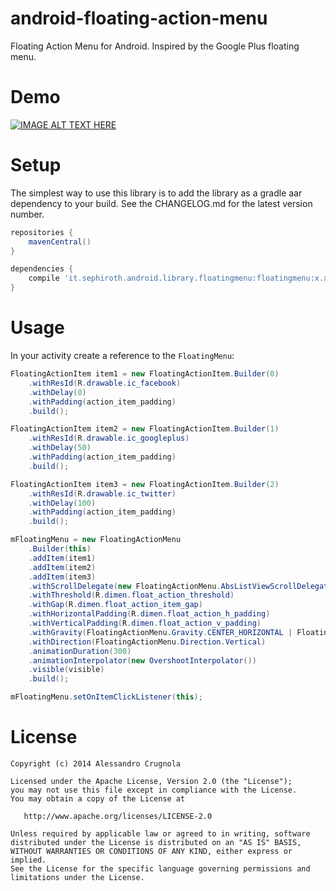 android-floating-action-menu
============================

Floating Action Menu for Android. Inspired by the Google Plus floating menu.

Demo
====

[![IMAGE ALT TEXT HERE](http://img.youtube.com/vi/mLplXAJ5vug/0.jpg)](https://www.youtube.com/watch?v=mLplXAJ5vug&feature=youtu.be)


Setup
=====

The simplest way to use this library is to add the library as a gradle aar dependency to your build. See the CHANGELOG.md for the latest version number.
```gradle
repositories {
	mavenCentral()
}

dependencies {
	compile 'it.sephiroth.android.library.floatingmenu:floatingmenu:x.x.x' // see changelog
}
```
Usage
=====

In your activity create a reference to the `FloatingMenu`:

```java
FloatingActionItem item1 = new FloatingActionItem.Builder(0)
	.withResId(R.drawable.ic_facebook)
	.withDelay(0)
	.withPadding(action_item_padding)
	.build();

FloatingActionItem item2 = new FloatingActionItem.Builder(1)
	.withResId(R.drawable.ic_googleplus)
	.withDelay(50)
	.withPadding(action_item_padding)
	.build();

FloatingActionItem item3 = new FloatingActionItem.Builder(2)
	.withResId(R.drawable.ic_twitter)
	.withDelay(100)
	.withPadding(action_item_padding)
	.build();

mFloatingMenu = new FloatingActionMenu
	.Builder(this)
	.addItem(item1)
	.addItem(item2)
	.addItem(item3)
	.withScrollDelegate(new FloatingActionMenu.AbsListViewScrollDelegate(mListView))
	.withThreshold(R.dimen.float_action_threshold)
	.withGap(R.dimen.float_action_item_gap)
	.withHorizontalPadding(R.dimen.float_action_h_padding)
	.withVerticalPadding(R.dimen.float_action_v_padding)
	.withGravity(FloatingActionMenu.Gravity.CENTER_HORIZONTAL | FloatingActionMenu.Gravity.BOTTOM)
	.withDirection(FloatingActionMenu.Direction.Vertical)
	.animationDuration(300)
	.animationInterpolator(new OvershootInterpolator())
	.visible(visible)
	.build();

mFloatingMenu.setOnItemClickListener(this);
```

License
=======

    Copyright (c) 2014 Alessandro Crugnola

    Licensed under the Apache License, Version 2.0 (the "License");
    you may not use this file except in compliance with the License.
    You may obtain a copy of the License at

       http://www.apache.org/licenses/LICENSE-2.0

    Unless required by applicable law or agreed to in writing, software
    distributed under the License is distributed on an "AS IS" BASIS,
    WITHOUT WARRANTIES OR CONDITIONS OF ANY KIND, either express or implied.
    See the License for the specific language governing permissions and
    limitations under the License.
